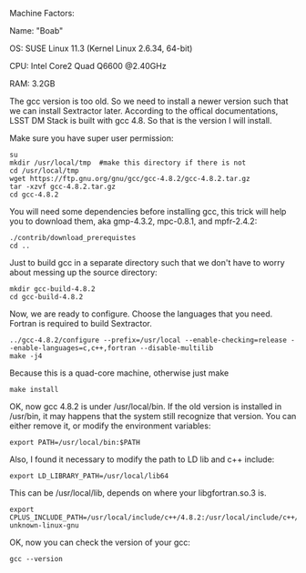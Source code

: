 Machine Factors:

Name: "Boab"

OS: SUSE Linux 11.3 (Kernel Linux 2.6.34, 64-bit)

CPU: Intel Core2 Quad Q6600 @2.40GHz

RAM: 3.2GB

The gcc version is too old. So we need to install a newer version such that we can install Sextractor later. According to the offical documentations, LSST DM Stack is built with gcc 4.8. So that is the version I will install.

Make sure you have super user permission:
```
su
mkdir /usr/local/tmp  #make this directory if there is not
cd /usr/local/tmp
wget https://ftp.gnu.org/gnu/gcc/gcc-4.8.2/gcc-4.8.2.tar.gz
tar -xzvf gcc-4.8.2.tar.gz
cd gcc-4.8.2
```
You will need some dependencies before installing gcc, this trick will help you to download them, aka gmp-4.3.2, mpc-0.8.1, and mpfr-2.4.2:
```
./contrib/download_prerequistes
cd ..
```
Just to build gcc in a separate directory such that we don't have to worry about messing up the source directory:
```
mkdir gcc-build-4.8.2  
cd gcc-build-4.8.2
```
Now, we are ready to configure. Choose the languages that you need. Fortran is required to build Sextractor.
```
../gcc-4.8.2/configure --prefix=/usr/local --enable-checking=release --enable-languages=c,c++,fortran --disable-multilib
make -j4
```
Because this is a quad-core machine, otherwise just make
```
make install
```
OK, now gcc 4.8.2 is under /usr/local/bin. If the old version is installed in /usr/bin, it may happens that the system still recognize that version. You can either remove it, or modify the environment variables:
```
export PATH=/usr/local/bin:$PATH
```
Also, I found it necessary to modify the path to LD lib and c++ include:
```
export LD_LIBRARY_PATH=/usr/local/lib64  
```
This can be /usr/local/lib, depends on where your libgfortran.so.3 is.
```
export CPLUS_INCLUDE_PATH=/usr/local/include/c++/4.8.2:/usr/local/include/c++/4.8.2/x86_64-unknown-linux-gnu
```
OK, now you can check the version of your gcc:
```
gcc --version
```

